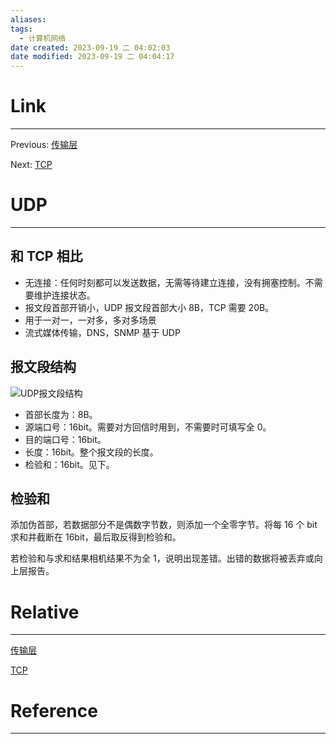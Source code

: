 ```yaml
---
aliases:
tags:
  - 计算机网络
date created: 2023-09-19 二 04:02:03
date modified: 2023-09-19 二 04:04:17
---
```


# Link

---

Previous: [传输层](传输层.md)

Next: [TCP](TCP.md)

# UDP

---

## 和 TCP 相比

- 无连接：任何时刻都可以发送数据，无需等待建立连接，没有拥塞控制。不需要维护连接状态。
- 报文段首部开销小，UDP 报文段首部大小 8B，TCP 需要 20B。
- 用于一对一，一对多，多对多场景
- 流式媒体传输，DNS，SNMP 基于 UDP

## 报文段结构

![UDP报文段结构](UDP报文段结构.png)

- 首部长度为：8B。
- 源端口号：16bit。需要对方回信时用到，不需要时可填写全 0。
- 目的端口号：16bit。
- 长度：16bit。整个报文段的长度。
- 检验和：16bit。见下。

## 检验和

添加伪首部，若数据部分不是偶数字节数，则添加一个全零字节。将每 16 个 bit 求和并截断在 16bit，最后取反得到检验和。

若检验和与求和结果相机结果不为全 1，说明出现差错。出错的数据将被丢弃或向上层报告。

# Relative

---

[传输层](传输层.md)

[TCP](TCP.md)

# Reference

---
